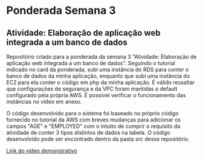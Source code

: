 # Ponderada Semana 3

## Atividade: Elaboração de aplicação web integrada a um banco de dados

Repositório criado para a ponderada da semana 3 "Atividade: Elaboração de aplicação web integrada a um banco de dados". Seguindo o tutorial indicado no card da ponderada, subi uma instância do RDS para conter o banco de dados da minha aplicação, enquanto que subi uma instância do EC2 para ela conter o código em php da minha aplicação. É válido ressaltar que configurações de segurança e da VPC foram mantidas o default configurado pela própria AWS. É possível verificar o funcionamento das instâncias no vídeo em anexo.

O código desenvolvido para o sistema foi baseado no próprio código fornecido no tutorial da AWS com breves mudanças para adicionar os campos "AGE" e "EMPLOYED" com o intuito de cumprir o requisito da atividade de conter 3 tipos distintos de dados na tabela. O código desenvolvido pode ser encontrado dentro da pasta src desse repositório.

[Link do vídeo demonstrativo](https://drive.google.com/file/d/1YIrnIyN-MQdv6z9hR83VLfggCXb2lcXg/view?usp=sharing)
